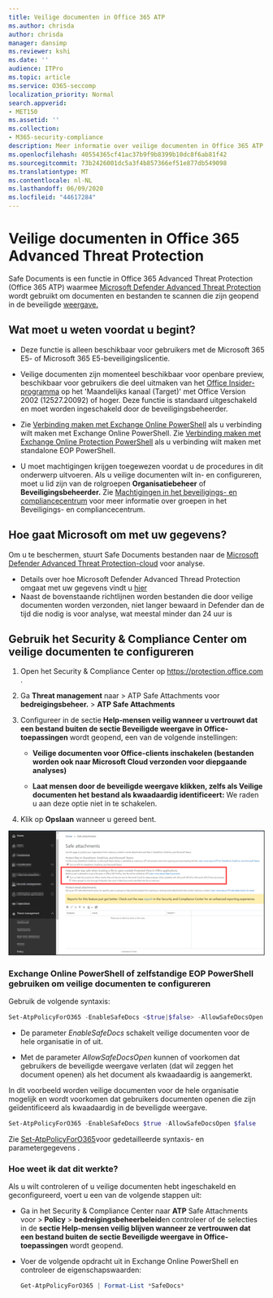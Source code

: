 ```yaml
---
title: Veilige documenten in Office 365 ATP
ms.author: chrisda
author: chrisda
manager: dansimp
ms.reviewer: kshi
ms.date: ''
audience: ITPro
ms.topic: article
ms.service: O365-seccomp
localization_priority: Normal
search.appverid:
- MET150
ms.assetid: ''
ms.collection:
- M365-security-compliance
description: Meer informatie over veilige documenten in Office 365 ATP.
ms.openlocfilehash: 40554365cf41ac37b9f9b8399b10dc8f6ab81f42
ms.sourcegitcommit: 73b2426001dc5a3f4b857366ef51e877db549098
ms.translationtype: MT
ms.contentlocale: nl-NL
ms.lasthandoff: 06/09/2020
ms.locfileid: "44617284"
---
```

# <a name="safe-documents-in-office-365-advanced-threat-protection"></a>Veilige documenten in Office 365 Advanced Threat Protection

Safe Documents is een functie in Office 365 Advanced Threat Protection (Office 365 ATP) waarmee [Microsoft Defender Advanced Threat Protection](https://docs.microsoft.com/windows/security/threat-protection/microsoft-defender-atp/microsoft-defender-advanced-threat-protection) wordt gebruikt om documenten en bestanden te scannen die zijn geopend in de beveiligde [weergave.](https://support.office.com/article/d6f09ac7-e6b9-4495-8e43-2bbcdbcb6653)

## <a name="what-do-you-need-to-know-before-you-begin"></a>Wat moet u weten voordat u begint?

- Deze functie is alleen beschikbaar voor gebruikers met de Microsoft 365 E5- of Microsoft 365 E5-beveiligingslicentie.

- Veilige documenten zijn momenteel beschikbaar voor openbare preview, beschikbaar voor gebruikers die deel uitmaken van het [Office Insider-programma](https://insider.office.com/en-us/join) op het 'Maandelijks kanaal (Target)' met Office Version 2002 (12527.20092) of hoger. Deze functie is standaard uitgeschakeld en moet worden ingeschakeld door de beveiligingsbeheerder.

- Zie [Verbinding maken met Exchange Online PowerShell](https://docs.microsoft.com/powershell/exchange/connect-to-exchange-online-powershell) als u verbinding wilt maken met Exchange Online PowerShell. Zie [Verbinding maken met Exchange Online Protection PowerShell](https://docs.microsoft.com/powershell/exchange/connect-to-exchange-online-protection-powershell) als u verbinding wilt maken met standalone EOP PowerShell.

- U moet machtigingen krijgen toegewezen voordat u de procedures in dit onderwerp uitvoeren. Als u veilige documenten wilt in- en configureren, moet u lid zijn van de rolgroepen **Organisatiebeheer** of **Beveiligingsbeheerder.** Zie [Machtigingen in het beveiligings- en compliancecentrum](permissions-in-the-security-and-compliance-center.md) voor meer informatie over groepen in het Beveiligings- en compliancecentrum.

## <a name="how-does-microsoft-handle-your-data"></a>Hoe gaat Microsoft om met uw gegevens?

Om u te beschermen, stuurt Safe Documents bestanden naar de [Microsoft Defender Advanced Threat Protection-cloud](https://docs.microsoft.com/windows/security/threat-protection/microsoft-defender-atp/microsoft-defender-advanced-threat-protection) voor analyse.

- Details over hoe Microsoft Defender Advanced Thread Protection omgaat met uw gegevens vindt u [hier](https://docs.microsoft.com/windows/security/threat-protection/microsoft-defender-atp/data-storage-privacy)
- Naast de bovenstaande richtlijnen worden bestanden die door veilige documenten worden verzonden, niet langer bewaard in Defender dan de tijd die nodig is voor analyse, wat meestal minder dan 24 uur is

## <a name="use-the-security--compliance-center-to-configure-safe-documents"></a>Gebruik het Security & Compliance Center om veilige documenten te configureren

1. Open het Security & Compliance Center op <https://protection.office.com> .

2. Ga **Threat management** naar \> ATP Safe Attachments voor **bedreigingsbeheer.** \> **ATP Safe Attachments**

3. Configureer in de sectie **Help-mensen veilig wanneer u vertrouwt dat een bestand buiten de sectie Beveiligde weergave in Office-toepassingen** wordt geopend, een van de volgende instellingen:

   - **Veilige documenten voor Office-clients inschakelen (bestanden worden ook naar Microsoft Cloud verzonden voor diepgaande analyses)**

   - **Laat mensen door de beveiligde weergave klikken, zelfs als Veilige documenten het bestand als kwaadaardig identificeert:** We raden u aan deze optie niet in te schakelen.

4. Klik op **Opslaan** wanneer u gereed bent.

![ATP Safe-bijlagenpagina](../../media/safe-docs.png)

### <a name="use-exchange-online-powershell-or-standalone-eop-powershell-to-configure-safe-documents"></a>Exchange Online PowerShell of zelfstandige EOP PowerShell gebruiken om veilige documenten te configureren

Gebruik de volgende syntaxis:

```powershell
Set-AtpPolicyForO365 -EnableSafeDocs <$true|$false> -AllowSafeDocsOpen <$true|$false>
```

- De parameter _EnableSafeDocs_ schakelt veilige documenten voor de hele organisatie in of uit.

- Met de parameter _AllowSafeDocsOpen_ kunnen of voorkomen dat gebruikers de beveiligde weergave verlaten (dat wil zeggen het document openen) als het document als kwaadaardig is aangemerkt.

In dit voorbeeld worden veilige documenten voor de hele organisatie mogelijk en wordt voorkomen dat gebruikers documenten openen die zijn geïdentificeerd als kwaadaardig in de beveiligde weergave.

```powershell
Set-AtpPolicyForO365 -EnableSafeDocs $true -AllowSafeDocsOpen $false
```

Zie [Set-AtpPolicyForO365](https://docs.microsoft.com/powershell/module/exchange/set-atppolicyforo365)voor gedetailleerde syntaxis- en parametergegevens .

### <a name="how-do-i-know-this-worked"></a>Hoe weet ik dat dit werkte?

Als u wilt controleren of u veilige documenten hebt ingeschakeld en geconfigureerd, voert u een van de volgende stappen uit:

- Ga in het Security & Compliance Center naar **ATP** Safe Attachments voor \> **Policy** \> **bedreigingsbeheerbeleid**en controleer of de selecties in de **sectie Help-mensen veilig blijven wanneer ze vertrouwen dat een bestand buiten de sectie Beveiligde weergave in Office-toepassingen** wordt geopend.

- Voer de volgende opdracht uit in Exchange Online PowerShell en controleer de eigenschapswaarden:

  ```powershell
  Get-AtpPolicyForO365 | Format-List *SafeDocs*
  ```
